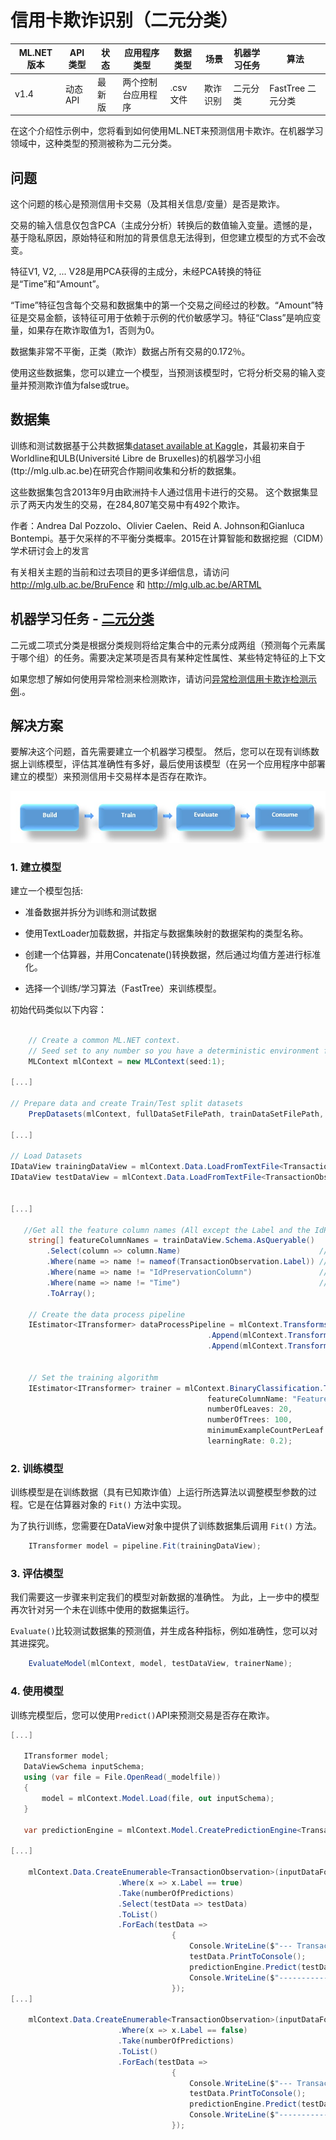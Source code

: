 # 信用卡欺诈识别（二元分类）

| ML.NET 版本 | API 类型          | 状态                        | 应用程序类型    | 数据类型 | 场景            | 机器学习任务                   | 算法                  |
|----------------|-------------------|-------------------------------|-------------|-----------|---------------------|---------------------------|-----------------------------|
| v1.4           | 动态 API | 最新版 | 两个控制台应用程序 | .csv 文件 | 欺诈识别 | 二元分类 | FastTree 二元分类 |

在这个介绍性示例中，您将看到如何使用ML.NET来预测信用卡欺诈。在机器学习领域中，这种类型的预测被称为二元分类。

## 问题
这个问题的核心是预测信用卡交易（及其相关信息/变量）是否是欺诈。
 
交易的输入信息仅包含PCA（主成分分析）转换后的数值输入变量。遗憾的是，基于隐私原因，原始特征和附加的背景信息无法得到，但您建立模型的方式不会改变。 

特征V1, V2, ... V28是用PCA获得的主成分，未经PCA转换的特征是“Time”和“Amount”。

“Time”特征包含每个交易和数据集中的第一个交易之间经过的秒数。“Amount”特征是交易金额，该特征可用于依赖于示例的代价敏感学习。特征“Class”是响应变量，如果存在欺诈取值为1，否则为0。

数据集非常不平衡，正类（欺诈）数据占所有交易的0.172％。

使用这些数据集，您可以建立一个模型，当预测该模型时，它将分析交易的输入变量并预测欺诈值为false或true。

## 数据集

训练和测试数据基于公共数据集[dataset available at Kaggle](https://www.kaggle.com/mlg-ulb/creditcardfraud)，其最初来自于Worldline和ULB(Université Libre de Bruxelles)的机器学习小组(ttp://mlg.ulb.ac.be)在研究合作期间收集和分析的数据集。

这些数据集包含2013年9月由欧洲持卡人通过信用卡进行的交易。 这个数据集显示了两天内发生的交易，在284,807笔交易中有492个欺诈。

作者：Andrea Dal Pozzolo、Olivier Caelen、Reid A. Johnson和Gianluca Bontempi。基于欠采样的不平衡分类概率。2015在计算智能和数据挖掘（CIDM）学术研讨会上的发言

有关相关主题的当前和过去项目的更多详细信息，请访问 http://mlg.ulb.ac.be/BruFence 和 http://mlg.ulb.ac.be/ARTML

## 机器学习任务 - [二元分类](https://en.wikipedia.org/wiki/Binary_classification)

二元或二项式分类是根据分类规则将给定集合中的元素分成两组（预测每个元素属于哪个组）的任务。需要决定某项是否具有某种定性属性、某些特定特征的上下文

如果您想了解如何使用异常检测来检测欺诈，请访问[异常检测信用卡欺诈检测示例](../AnomalyDetection_CreditCardFraudDetection).。

## 解决方案

要解决这个问题，首先需要建立一个机器学习模型。 然后，您可以在现有训练数据上训练模型，评估其准确性有多好，最后使用该模型（在另一个应用程序中部署建立的模型）来预测信用卡交易样本是否存在欺诈。

![Build -> Train -> Evaluate -> Consume](../shared_content/modelpipeline.png)


### 1. 建立模型
建立一个模型包括:

- 准备数据并拆分为训练和测试数据

- 使用TextLoader加载数据，并指定与数据集映射的数据架构的类型名称。

- 创建一个估算器，并用Concatenate()转换数据，然后通过均值方差进行标准化。 

- 选择一个训练/学习算法（FastTree）来训练模型。


初始代码类似以下内容：

`````csharp

    // Create a common ML.NET context.
    // Seed set to any number so you have a deterministic environment for repeateable results
    MLContext mlContext = new MLContext(seed:1);

[...]

// Prepare data and create Train/Test split datasets
    PrepDatasets(mlContext, fullDataSetFilePath, trainDataSetFilePath, testDataSetFilePath);

[...]

// Load Datasets
IDataView trainingDataView = mlContext.Data.LoadFromTextFile<TransactionObservation>(trainDataSetFilePath, separatorChar: ',', hasHeader: true);
IDataView testDataView = mlContext.Data.LoadFromTextFile<TransactionObservation>(testDataSetFilePath, separatorChar: ',', hasHeader: true);

    
[...]

   //Get all the feature column names (All except the Label and the IdPreservationColumn)
    string[] featureColumnNames = trainDataView.Schema.AsQueryable()
        .Select(column => column.Name)                               // Get alll the column names
        .Where(name => name != nameof(TransactionObservation.Label)) // Do not include the Label column
        .Where(name => name != "IdPreservationColumn")               // Do not include the IdPreservationColumn/StratificationColumn
        .Where(name => name != "Time")                               // Do not include the Time column. Not needed as feature column
        .ToArray();

    // Create the data process pipeline
    IEstimator<ITransformer> dataProcessPipeline = mlContext.Transforms.Concatenate("Features", featureColumnNames)
                                            .Append(mlContext.Transforms.DropColumns(new string[] { "Time" }))
                                            .Append(mlContext.Transforms.NormalizeMeanVariance(inputColumnName: "Features",
                                                                                 outputColumnName: "FeaturesNormalizedByMeanVar"));

    // Set the training algorithm
    IEstimator<ITransformer> trainer = mlContext.BinaryClassification.Trainers.FastTree(labelColumnName: nameof(TransactionObservation.Label),
                                            featureColumnName: "FeaturesNormalizedByMeanVar",
                                            numberOfLeaves: 20,
                                            numberOfTrees: 100,
                                            minimumExampleCountPerLeaf: 10,
                                            learningRate: 0.2);

`````

### 2. 训练模型
训练模型是在训练数据（具有已知欺诈值）上运行所选算法以调整模型参数的过程。它是在估算器对象的 `Fit()` 方法中实现。

为了执行训练，您需要在DataView对象中提供了训练数据集后调用 `Fit()` 方法。

`````csharp    
    ITransformer model = pipeline.Fit(trainingDataView);
`````

### 3. 评估模型
我们需要这一步骤来判定我们的模型对新数据的准确性。 为此，上一步中的模型再次针对另一个未在训练中使用的数据集运行。

`Evaluate()`比较测试数据集的预测值，并生成各种指标，例如准确性，您可以对其进探究。 

`````csharp
    EvaluateModel(mlContext, model, testDataView, trainerName);
`````

### 4. 使用模型
训练完模型后，您可以使用`Predict()`API来预测交易是否存在欺诈。

`````csharp
[...]

   ITransformer model;
   DataViewSchema inputSchema;
   using (var file = File.OpenRead(_modelfile))
   {
       model = mlContext.Model.Load(file, out inputSchema);
   }

   var predictionEngine = mlContext.Model.CreatePredictionEngine<TransactionObservation, TransactionFraudPrediction>(model);

[...]

    mlContext.Data.CreateEnumerable<TransactionObservation>(inputDataForPredictions, reuseRowObject: false)
                        .Where(x => x.Label == true)
                        .Take(numberOfPredictions)
                        .Select(testData => testData)
                        .ToList()
                        .ForEach(testData => 
                                    {
                                        Console.WriteLine($"--- Transaction ---");
                                        testData.PrintToConsole();
                                        predictionEngine.Predict(testData).PrintToConsole();
                                        Console.WriteLine($"-------------------");
                                    });
[...]

    mlContext.Data.CreateEnumerable<TransactionObservation>(inputDataForPredictions, reuseRowObject: false)
                        .Where(x => x.Label == false)
                        .Take(numberOfPredictions)
                        .ToList()
                        .ForEach(testData =>
                                    {
                                        Console.WriteLine($"--- Transaction ---");
                                        testData.PrintToConsole();
                                        predictionEngine.Predict(testData).PrintToConsole();
                                        Console.WriteLine($"-------------------");
                                    });

`````
